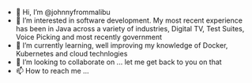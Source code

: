 - 👋 Hi, I’m @johnnyfrommalibu
- 👀 I’m interested in software development. My most recent experience has been in Java across a variety of industries, Digital TV, Test Suites, Voice Picking 
and most recently government
- 🌱 I’m currently learning, well improving my knowledge of Docker, Kubernetes and cloud technlogies
- 💞️ I’m looking to collaborate on ... let me get back to you on that
- 📫 How to reach me ... 

<!---
johnnyfrommalibu/johnnyfrommalibu is a ✨ special ✨ repository because its `README.md` (this file) appears on your GitHub profile.
You can click the Preview link to take a look at your changes.
--->
